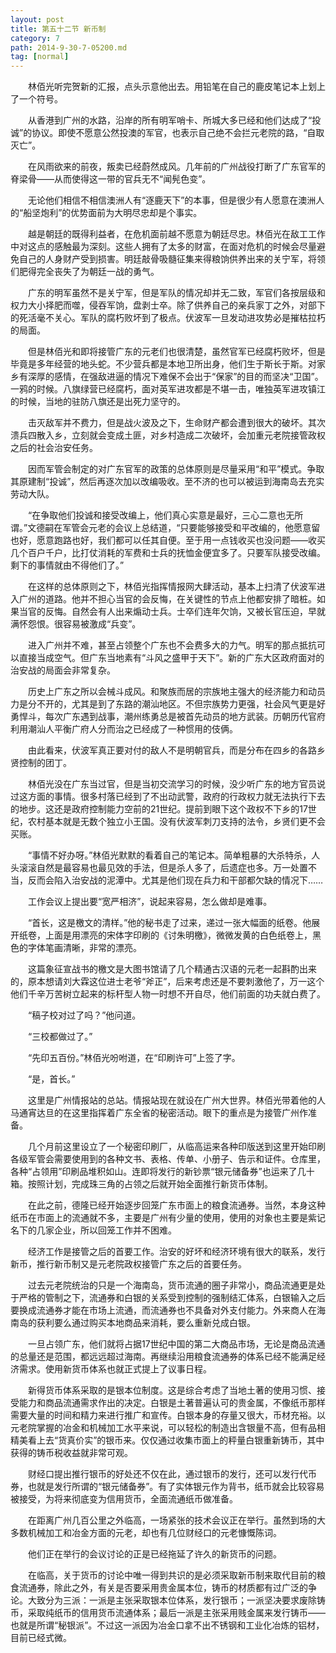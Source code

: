 ```yaml
---
layout: post
title: 第五十二节 新币制
category: 7
path: 2014-9-30-7-05200.md
tag: [normal]
---
```


　　林佰光听完贺新的汇报，点头示意他出去。用铅笔在自己的鹿皮笔记本上划上了一个符号。

　　从香港到广州的水路，沿岸的所有明军哨卡、所城大多已经和他们达成了“投诚”的协议。即使不愿意公然投澳的军官，也表示自己绝不会拦元老院的路，“自取灭亡”。

　　在风雨欲来的前夜，叛卖已经蔚然成风。几年前的广州战役打断了广东官军的脊梁骨——从而使得这一带的官兵无不“闻髡色变”。

　　无论他们相信不相信澳洲人有“逐鹿天下”的本事，但是很少有人愿意在澳洲人的“船坚炮利”的优势面前为大明尽忠却是个事实。

　　越是朝廷的既得利益者，在危机面前越不愿意为朝廷尽忠。林佰光在敌工工作中对这点的感触最为深刻。这些人拥有了太多的财富，在面对危机的时候会尽量避免自己的人身财产受到损害。明廷敲骨吸髓征集来得粮饷供养出来的关宁军，将领们肥得完全丧失了为朝廷一战的勇气。

　　广东的明军虽然不是关宁军，但是军队的情况却并无二致，军官们各按层级和权力大小择肥而噬，侵吞军饷，盘剥士卒。除了供养自己的亲兵家丁之外，对部下的死活毫不关心。军队的腐朽败坏到了极点。伏波军一旦发动进攻势必是摧枯拉朽的局面。

　　但是林佰光和即将接管广东的元老们也很清楚，虽然官军已经腐朽败坏，但是毕竟是多年经营的地头蛇。不少营兵都是本地卫所出身，他们生于斯长于斯。对家乡有深厚的感情，在强敌进逼的情况下难保不会出于“保家”的目的而坚决“卫国”。一鸦的时候。八旗绿营已经腐朽，面对英军进攻都是不堪一击，唯独英军进攻镇江的时候，当地的驻防八旗还是出死力坚守的。

　　击灭敌军并不费力，但是战火波及之下，生命财产都会遭到很大的破坏。其次溃兵四散入乡，立刻就会变成土匪，对乡村造成二次破坏，会加重元老院接管政权之后的社会治安任务。

　　因而军管会制定的对广东官军的政策的总体原则是尽量采用“和平”模式。争取其原建制“投诚”，然后再逐次加以改编吸收。至不济的也可以被运到海南岛去充实劳动大队。

　　“在争取他们投诚和接受改编上，他们真心实意是最好，三心二意也无所谓。”文德嗣在军管会元老的会议上总结道，“只要能够接受和平改编的，他愿意留也好，愿意跑路也好，我们都可以任其自便。至于用一点钱收买也没问题——收买几个百户千户，比打仗消耗的军费和士兵的抚恤金便宜多了。只要军队接受改编。剩下的事情就由不得他们了。”

　　在这样的总体原则之下，林佰光指挥情报网大肆活动，基本上扫清了伏波军进入广州的道路。他并不担心当官的会反悔，在关键性的节点上他都安排了暗桩。如果当官的反悔。自然会有人出来煽动士兵。士卒们连年欠饷，又被长官压迫，早就满怀怨恨。很容易被激成“兵变”。

　　进入广州并不难，甚至占领整个广东也不会费多大的力气。明军的那点抵抗可以直接当成空气。但广东当地素有“斗风之盛甲于天下”。新的广东大区政府面对的治安战的局面会非常复杂。

　　历史上广东之所以会械斗成风。和聚族而居的宗族地主强大的经济能力和动员力是分不开的，尤其是到了东路的潮汕地区。不但宗族势力更强，社会风气更是好勇悍斗，每次广东遇到战事，潮州练勇总是被首先动员的地方武装。历朝历代官府利用潮汕人平衡广府人分而治之已经成了一种惯用的伎俩。

　　由此看来，伏波军真正要对付的敌人不是明朝官兵，而是分布在四乡的各路乡贤控制的团丁。

　　林佰光没在广东当过官，但是当初交流学习的时候，没少听广东的地方官员说过这方面的事情。很多村落已经到了不出动武警，政府的行政权力就无法执行下去的地步。这还是政府控制能力空前的21世纪。提前到眼下这个政权不下乡的17世纪，农村基本就是无数个独立小王国。没有伏波军刺刀支持的法令，乡贤们更不会买账。

　　“事情不好办呀。”林佰光默默的看着自己的笔记本。简单粗暴的大杀特杀，人头滚滚自然是最容易也最见效的手法，但是杀人多了，后遗症也多。万一处置不当，反而会陷入治安战的泥潭中。尤其是他们现在兵力和干部都欠缺的情况下……

　　工作会议上提出要“宽严相济”，说起来容易，怎么做却是难事。

　　“首长，这是檄文的清样。”他的秘书走了过来，递过一张大幅面的纸卷。他展开纸卷，上面是用漂亮的宋体字印刷的《讨朱明檄》，微微发黄的白色纸卷上，黑色的字体笔画清晰，非常的漂亮。

　　这篇象征宣战书的檄文是大图书馆请了几个精通古汉语的元老一起斟酌出来的，原本想请刘大霖这位进士老爷“斧正”，后来考虑还是不要刺激他了，万一这个他们千辛万苦树立起来的标杆型人物一时想不开自尽，他们前面的功夫就白费了。

　　“稿子校对过了吗？”他问道。

　　“三校都做过了。”

　　“先印五百份。”林佰光吩咐道，在“印刷许可”上签了字。

　　“是，首长。”

　　这里是广州情报站的总站。情报站现在就设在广州大世界。林佰光带着他的人马通宵达旦的在这里指挥着广东全省的秘密活动。眼下的重点是为接管广州作准备。

　　几个月前这里设立了一个秘密印刷厂，从临高运来各种印版送到这里开始印刷各级军管会需要使用到的各种文书、表格、传单、小册子、告示和证件。仓库里，各种“占领用”印刷品堆积如山。连即将发行的新钞票“银元储备券”也运来了几十箱。按照计划，完成珠三角的占领之后就开始全面推行新货币体制。

　　在此之前，德隆已经开始逐步回笼广东市面上的粮食流通券。当然，本身这种纸币在市面上的流通就不多，主要是广州有少量的使用，使用的对象也主要是紫记名下的几家企业，所以回笼工作并不困难。

　　经济工作是接管之后的首要工作。治安的好坏和经济环境有很大的联系，发行新币，推行新币制又是元老院政权接管广东之后的首要任务。

　　过去元老院统治的只是一个海南岛，货币流通的圈子非常小，商品流通更是处于严格的管制之下，流通券和白银的关系受到控制的强制结汇体系，白银输入之后要换成流通券才能在市场上流通，而流通券也不具备对外支付能力。外来商人在海南岛的获利要么通过购买本地商品来消耗，要么重新兑成白银。

　　一旦占领广东，他们就将占据17世纪中国的第二大商品市场，无论是商品流通的总量还是范围，都远远超过海南。再继续沿用粮食流通券的体系已经不能满足经济需求。使用新货币体系也就正式提上了议事日程。

　　新得货币体系采取的是银本位制度。这是综合考虑了当地土著的使用习惯、接受能力和商品流通需求作出的决定。白银是土著普遍认可的贵金属，不像纸币那样需要大量的时间和精力来进行推广和宣传。白银本身的存量又很大，币材充裕。以元老院掌握的冶金和机械加工水平来说，可以轻松的制造出含银量不高，但有品相精美看上去“货真价实”的银币来。仅仅通过收集市面上的秤量白银重新铸币，其中获得的铸币税收益就非常可观。

　　财经口提出推行银币的好处还不仅在此，通过银币的发行，还可以发行代币券，也就是发行所谓的“银元储备券”。有了实体银元作为背书，纸币就会比较容易被接受，为将来彻底变为信用货币，全面流通纸币做准备。

　　在距离广州几百公里之外临高，一场紧张的技术会议正在举行。虽然到场的大多数机械加工和冶金方面的元老，却也有几位财经口的元老慷慨陈词。

　　他们正在举行的会议讨论的正是已经拖延了许久的新货币的问题。

　　在临高，关于货币的讨论中唯一得到共识的是必须采取新币制来取代目前的粮食流通券，除此之外，有关是否要采用贵金属本位，铸币的材质都有过广泛的争论。大致分为三派：一派是主张采取银本位体系，发行银币；一派坚决要求废除铸币，采取纯纸币的信用货币流通体系；最后一派是主张采用贱金属来发行铸币——也就是所谓“秘银派”。不过这一派因为冶金口拿不出不锈钢和工业化冶炼的铝材，目前已经式微。
